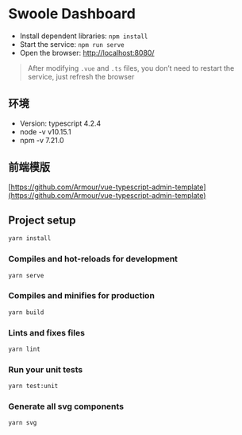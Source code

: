 # Swoole Dashboard

* Install dependent libraries: `npm install`
* Start the service: `npm run serve`
* Open the browser: [http://localhost:8080/](http://localhost:8080/)

> After modifying `.vue` and `.ts` files, you don’t need to restart the service, just refresh the browser

## 环境

* Version: typescript 4.2.4
* node -v  v10.15.1
* npm -v  7.21.0

## 前端模版

[https://github.com/Armour/vue-typescript-admin-template](https://github.com/Armour/vue-typescript-admin-template)

## Project setup

```bash
yarn install
```

### Compiles and hot-reloads for development

```bash
yarn serve
```

### Compiles and minifies for production

```bash
yarn build
```

### Lints and fixes files

```bash
yarn lint
```

### Run your unit tests

```bash
yarn test:unit
```

### Generate all svg components

```bash
yarn svg
```
